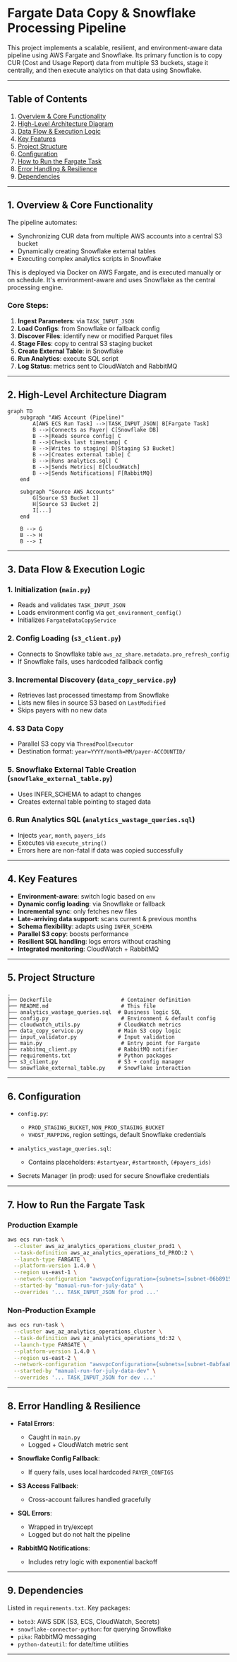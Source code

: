 # Fargate Data Copy & Snowflake Processing Pipeline

This project implements a scalable, resilient, and environment-aware data pipeline using AWS Fargate and Snowflake. Its primary function is to copy CUR (Cost and Usage Report) data from multiple S3 buckets, stage it centrally, and then execute analytics on that data using Snowflake.

---

## Table of Contents

1. [Overview & Core Functionality](#1-overview--core-functionality)
2. [High-Level Architecture Diagram](#2-high-level-architecture-diagram)
3. [Data Flow & Execution Logic](#3-data-flow--execution-logic)
4. [Key Features](#4-key-features)
5. [Project Structure](#5-project-structure)
6. [Configuration](#6-configuration)
7. [How to Run the Fargate Task](#7-how-to-run-the-fargate-task)
8. [Error Handling & Resilience](#8-error-handling--resilience)
9. [Dependencies](#9-dependencies)

---

## 1. Overview & Core Functionality

The pipeline automates:

* Synchronizing CUR data from multiple AWS accounts into a central S3 bucket
* Dynamically creating Snowflake external tables
* Executing complex analytics scripts in Snowflake

This is deployed via Docker on AWS Fargate, and is executed manually or on schedule. It's environment-aware and uses Snowflake as the central processing engine.

### Core Steps:

1. **Ingest Parameters**: via `TASK_INPUT_JSON`
2. **Load Configs**: from Snowflake or fallback config
3. **Discover Files**: identify new or modified Parquet files
4. **Stage Files**: copy to central S3 staging bucket
5. **Create External Table**: in Snowflake
6. **Run Analytics**: execute SQL script
7. **Log Status**: metrics sent to CloudWatch and RabbitMQ

---

## 2. High-Level Architecture Diagram

```mermaid
graph TD
    subgraph "AWS Account (Pipeline)"
        A[AWS ECS Run Task] -->|TASK_INPUT_JSON| B[Fargate Task]
        B -->|Connects as Payer| C[Snowflake DB]
        B -->|Reads source config| C
        B -->|Checks last timestamp| C
        B -->|Writes to staging| D[Staging S3 Bucket]
        B -->|Creates external table| C
        B -->|Runs analytics.sql| C
        B -->|Sends Metrics| E[CloudWatch]
        B -->|Sends Notifications| F[RabbitMQ]
    end

    subgraph "Source AWS Accounts"
        G[Source S3 Bucket 1]
        H[Source S3 Bucket 2]
        I[...]
    end

    B --> G
    B --> H
    B --> I
```

---

## 3. Data Flow & Execution Logic

### 1. Initialization (`main.py`)

* Reads and validates `TASK_INPUT_JSON`
* Loads environment config via `get_environment_config()`
* Initializes `FargateDataCopyService`

### 2. Config Loading (`s3_client.py`)

* Connects to Snowflake table `aws_az_share.metadata.pro_refresh_config`
* If Snowflake fails, uses hardcoded fallback config

### 3. Incremental Discovery (`data_copy_service.py`)

* Retrieves last processed timestamp from Snowflake
* Lists new files in source S3 based on `LastModified`
* Skips payers with no new data

### 4. S3 Data Copy

* Parallel S3 copy via `ThreadPoolExecutor`
* Destination format: `year=YYYY/month=MM/payer-ACCOUNTID/`

### 5. Snowflake External Table Creation (`snowflake_external_table.py`)

* Uses INFER\_SCHEMA to adapt to changes
* Creates external table pointing to staged data

### 6. Run Analytics SQL (`analytics_wastage_queries.sql`)

* Injects `year`, `month`, `payers_ids`
* Executes via `execute_string()`
* Errors here are non-fatal if data was copied successfully

---

## 4. Key Features

* **Environment-aware**: switch logic based on `env`
* **Dynamic config loading**: via Snowflake or fallback
* **Incremental sync**: only fetches new files
* **Late-arriving data support**: scans current & previous months
* **Schema flexibility**: adapts using `INFER_SCHEMA`
* **Parallel S3 copy**: boosts performance
* **Resilient SQL handling**: logs errors without crashing
* **Integrated monitoring**: CloudWatch + RabbitMQ

---

## 5. Project Structure

```text
.
├── Dockerfile                      # Container definition
├── README.md                       # This file
├── analytics_wastage_queries.sql  # Business logic SQL
├── config.py                       # Environment & default config
├── cloudwatch_utils.py            # CloudWatch metrics
├── data_copy_service.py           # Main S3 copy logic
├── input_validator.py             # Input validation
├── main.py                         # Entry point for Fargate
├── rabbitmq_client.py             # RabbitMQ notifier
├── requirements.txt               # Python packages
├── s3_client.py                   # S3 + config manager
└── snowflake_external_table.py    # Snowflake interaction
```

---

## 6. Configuration

* `config.py`:

  * `PROD_STAGING_BUCKET`, `NON_PROD_STAGING_BUCKET`
  * `VHOST_MAPPING`, region settings, default Snowflake credentials
* `analytics_wastage_queries.sql`:

  * Contains placeholders: `#startyear`, `#startmonth`, `(#payers_ids)`
* Secrets Manager (in prod): used for secure Snowflake credentials

---

## 7. How to Run the Fargate Task

### Production Example

```bash
aws ecs run-task \
  --cluster aws_az_analytics_operations_cluster_prod1 \
  --task-definition aws_az_analytics_operations_td_PROD:2 \
  --launch-type FARGATE \
  --platform-version 1.4.0 \
  --region us-east-1 \
  --network-configuration "awsvpcConfiguration={subnets=[subnet-06b8915f632f8f383],securityGroups=[sg-026cc505e234ac970],assignPublicIp=ENABLED}" \
  --started-by "manual-run-for-july-data" \
  --overrides '... TASK_INPUT_JSON for prod ...'
```

### Non-Production Example

```bash
aws ecs run-task \
  --cluster aws_az_analytics_operations_cluster \
  --task-definition aws_az_analytics_operations_td:32 \
  --launch-type FARGATE \
  --platform-version 1.4.0 \
  --region us-east-2 \
  --network-configuration "awsvpcConfiguration={subnets=[subnet-0abfaa8f46ae6edab],securityGroups=[sg-05540ff3d6cf23b1e],assignPublicIp=ENABLED}" \
  --started-by "manual-run-for-july-data-dev" \
  --overrides '... TASK_INPUT_JSON for dev ...'
```

---

## 8. Error Handling & Resilience

* **Fatal Errors**:

  * Caught in `main.py`
  * Logged + CloudWatch metric sent
* **Snowflake Config Fallback**:

  * If query fails, uses local hardcoded `PAYER_CONFIGS`
* **S3 Access Fallback**:

  * Cross-account failures handled gracefully
* **SQL Errors**:

  * Wrapped in try/except
  * Logged but do not halt the pipeline
* **RabbitMQ Notifications**:

  * Includes retry logic with exponential backoff

---

## 9. Dependencies

Listed in `requirements.txt`. Key packages:

* `boto3`: AWS SDK (S3, ECS, CloudWatch, Secrets)
* `snowflake-connector-python`: for querying Snowflake
* `pika`: RabbitMQ messaging
* `python-dateutil`: for date/time utilities

---

